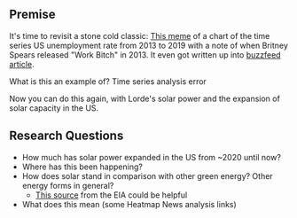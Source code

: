 ## Premise

It's time to revisit a stone cold classic: [This meme](https://ifunny.co/picture/us-unemployment-rate-britney-spears-releases-i-work-bitch-2013-q8xyhrwr7) of a chart of the time series US unemployment rate  from 2013 to 2019 with a note of when Britney Spears released "Work Bitch" in 2013. It even got written up into [buzzfeed article](https://www.buzzfeed.com/mjs538/work-b-saved-the-economy). 

What is this an example of?  Time series analysis error

Now you can do this again, with Lorde's solar power and the expansion of solar capacity in the US.

## Research Questions

* How much has solar power expanded in the US from ~2020 until now?
* Where has this been happening?
* How does solar stand in comparison with other green energy? Other energy forms in general?
	* [This source](https://www.eia.gov/todayinenergy/detail.php?id=61424) from the EIA could be helpful
* What does this mean (some Heatmap News analysis links)
